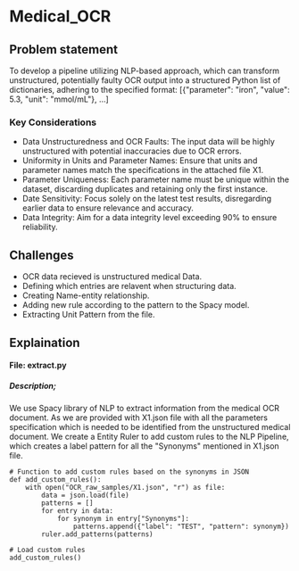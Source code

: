 # Medical_OCR

## Problem statement
To develop a pipeline utilizing NLP-based approach, which can transform unstructured, potentially faulty OCR output into a structured Python list of dictionaries, adhering to the specified format:
[{"parameter": "iron", "value": 5.3, "unit": "mmol/mL"}, ...]

### Key Considerations
- Data Unstructuredness and OCR Faults: The input data will be highly unstructured with potential inaccuracies due to OCR errors.
- Uniformity in Units and Parameter Names: Ensure that units and parameter names match the specifications in the attached file X1.
- Parameter Uniqueness: Each parameter name must be unique within the dataset, discarding duplicates and retaining only the first instance.
- Date Sensitivity: Focus solely on the latest test results, disregarding earlier data to ensure relevance and accuracy.
- Data Integrity: Aim for a data integrity level exceeding 90% to ensure reliability.


## Challenges
- OCR data recieved is unstructured medical Data.
- Defining which entries are relavent when structuring data.
- Creating Name-entity relationship.
- Adding new rule according to the pattern to the Spacy model.
- Extracting Unit Pattern from the file.

## Explaination

#### File: extract.py
##### Description; 
We use Spacy library of NLP to extract information from the medical OCR document. As we are provided with X1.json file with all the parameters specification which is needed to be identified from the unstructured medical document. We create a Entity Ruler to add custom rules to the NLP Pipeline, which creates a label pattern for all the "Synonyms" mentioned in X1.json file. 
```
# Function to add custom rules based on the synonyms in JSON
def add_custom_rules():
    with open("OCR_raw_samples/X1.json", "r") as file:
        data = json.load(file)
        patterns = []
        for entry in data:
            for synonym in entry["Synonyms"]:
                patterns.append({"label": "TEST", "pattern": synonym})
        ruler.add_patterns(patterns)

# Load custom rules
add_custom_rules()
```
